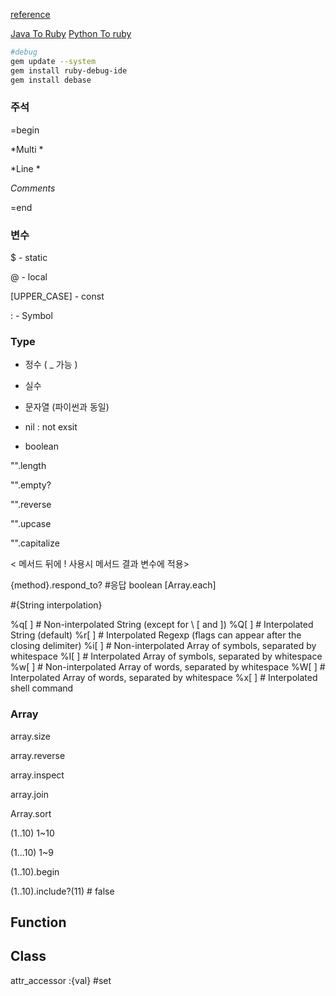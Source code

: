 [reference](https://www.ruby-lang.org/ko/documentation/quickstart/)

[Java To Ruby](https://www.ruby-lang.org/ko/documentation/ruby-from-other-languages/to-ruby-from-java/)
[Python To ruby](https://www.ruby-lang.org/ko/documentation/ruby-from-other-languages/to-ruby-from-python/)

```bash
#debug
gem update --system
gem install ruby-debug-ide
gem install debase
```
### 주석

=begin

*Multi *

*Line *

*Comments*

=end



### 변수

$  - static

@ - local

[UPPER_CASE] - const

: - Symbol



### Type

- 정수  ( _ 가능 )

- 실수

- 문자열 (파이썬과 동일)

- nil : not exsit

- boolean 

"".length

"".empty?

"".reverse

"".upcase

"".capitalize

< 메서드 뒤에 ! 사용시 메서드 결과 변수에 적용>

{method}.respond_to?  #응답 boolean [Array.each]

#{String interpolation}

%q[ ] # Non-interpolated String (except for \\ \[ and \])
%Q[ ] # Interpolated String (default)
%r[ ] # Interpolated Regexp (flags can appear after the closing delimiter)
%i[ ] # Non-interpolated Array of symbols, separated by whitespace
%I[ ] # Interpolated Array of symbols, separated by whitespace
%w[ ] # Non-interpolated Array of words, separated by whitespace
%W[ ] # Interpolated Array of words, separated by whitespace
%x[ ] # Interpolated shell command



### Array

array.size

array.reverse

array.inspect

array.join

Array.sort

(1..10) 1~10

(1...10) 1~9

(1..10).begin

(1..10).include?(11) # false



## Function



## Class



attr_accessor :{val}	#set
